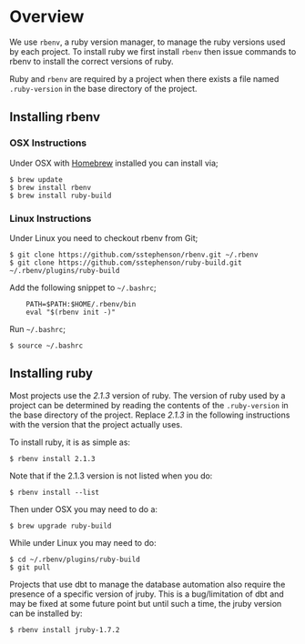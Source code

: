 # Overview

We use `rbenv`, a ruby version manager, to manage the ruby versions used by each project. To install
ruby we first install `rbenv` then issue commands to rbenv to install the correct versions of ruby.

Ruby and `rbenv` are required by a project when there exists a file named `.ruby-version` in the base
directory of the project.  

## Installing rbenv

### OSX Instructions

Under OSX with [Homebrew](http://mxcl.github.com/homebrew/) installed you can install via;

    $ brew update
    $ brew install rbenv
    $ brew install ruby-build

### Linux Instructions

Under Linux you need to checkout rbenv from Git;

    $ git clone https://github.com/sstephenson/rbenv.git ~/.rbenv
    $ git clone https://github.com/sstephenson/ruby-build.git ~/.rbenv/plugins/ruby-build

Add the following snippet to `~/.bashrc`;

		PATH=$PATH:$HOME/.rbenv/bin
		eval "$(rbenv init -)"

Run `~/.bashrc`;

    $ source ~/.bashrc

## Installing ruby

Most projects use the _2.1.3_ version of ruby. The version of ruby used by a project can be determined by
reading the contents of the `.ruby-version` in the base directory of the project. Replace _2.1.3_ in the
following instructions with the version that the project actually uses.

To install ruby, it is as simple as:

    $ rbenv install 2.1.3

Note that if the 2.1.3 version is not listed when you do:

    $ rbenv install --list

Then under OSX you may need to do a:

    $ brew upgrade ruby-build

While under Linux you may need to do:

    $ cd ~/.rbenv/plugins/ruby-build
    $ git pull

Projects that use dbt to manage the database automation also require the presence of a specific version of 
jruby. This is a bug/limitation of dbt and may be fixed at some future point but until such a time, the jruby
version can be installed by:

    $ rbenv install jruby-1.7.2
